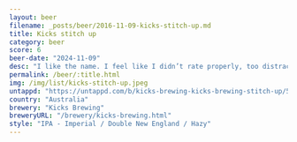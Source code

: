 ```yaml
---
layout: beer
filename: _posts/beer/2016-11-09-kicks-stitch-up.md
title: Kicks stitch up
category: beer
score: 6
beer-date: "2024-11-09"
desc: "I like the name. I feel like I didn’t rate properly, too distracted by noise. Would come back"
permalink: /beer/:title.html
img: /img/list/kicks-stitch-up.jpeg
untappd: "https://untappd.com/b/kicks-brewing-kicks-brewing-stitch-up/5812153"
country: "Australia"
brewery: "Kicks Brewing"
breweryURL: "/brewery/kicks-brewing.html"
style: "IPA - Imperial / Double New England / Hazy"
---
```

